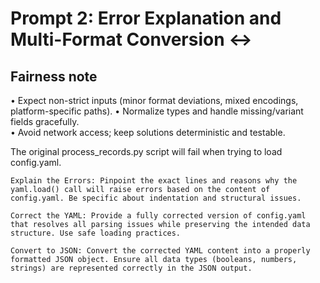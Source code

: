 # Prompt 2: Error Explanation and Multi-Format Conversion ↔️

## Fairness note

• Expect non-strict inputs (minor format deviations, mixed encodings, platform-specific paths).
• Normalize types and handle missing/variant fields gracefully.  
• Avoid network access; keep solutions deterministic and testable.

The original process_records.py script will fail when trying to load config.yaml.

    Explain the Errors: Pinpoint the exact lines and reasons why the yaml.load() call will raise errors based on the content of config.yaml. Be specific about indentation and structural issues.

    Correct the YAML: Provide a fully corrected version of config.yaml that resolves all parsing issues while preserving the intended data structure. Use safe loading practices.

    Convert to JSON: Convert the corrected YAML content into a properly formatted JSON object. Ensure all data types (booleans, numbers, strings) are represented correctly in the JSON output.
